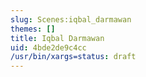 ```yaml
---
slug: Scenes:iqbal_darmawan
themes: []
title: Iqbal Darmawan
uid: 4bde2de9c4cc
/usr/bin/xargs=status: draft
---
```

